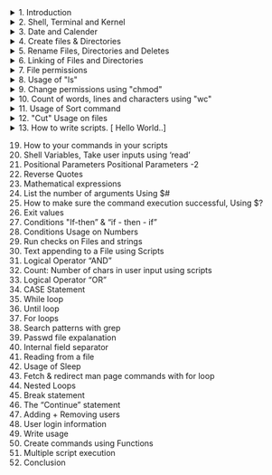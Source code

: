 
<details><summary>1. Introduction</summary>
<p>
INTRODUCTION ON SHELL Scripting:
    
    - A shell script is a list of commands in a computer program that is run by the Unix shell.
    - It is a command line interpreter.
</p>
</details>


<details><summary>2. Shell, Terminal and Kernel</summary>
<p>
Few details:
  
    - Shell is a interface between us and Ubuntu kernel.
    - kernel takes the input from us, what ever we would like to do and prints the output.
    - Terminal is a tool to execute commands.
</p>
</details>

<details><summary>3. Date and Calender</summary>
<p>

Commands and Examples:
```
cal
cal 2 2023
```
---
```
date
date +%d-%m-%y-%H:%M
```

</p>
</details>

<details><summary>4. Create files & Directories</summary>
<p>

</p>
</details>

<details><summary>5. Rename Files, Directories and Deletes</summary>
<p>

</p>
</details>

<details><summary>6. Linking of Files and Directories</summary>
<p>

</p>
</details>

<details><summary>7. File permissions</summary>
<p>
    
    user:group:other
    
    read: 4
    write: 2
    execute: 1
    
    Full permissions 7
</p>
</details>

<details><summary>8. Usage of "ls"</summary>
<p>

</p>
</details>

<details><summary>9. Change permissions using "chmod"</summary>
<p>

</p>
</details>

<details><summary>10. Count of words, lines and characters using "wc"</summary>
<p>

</p>
</details>

<details><summary>11. Usage of Sort command</summary>
<p>

</p>
</details>

<details><summary>12. "Cut" Usage on files</summary>
<p>

</p>
</details>


<details><summary>13. How to write scripts. [ Hello World..]</summary>
<p>

```
    #!/bin/bash
    echo "Hello world."
    
```
</p>
</details>


19. How to your commands in your scripts
20. Shell Variables, Take user inputs using ‘read’
21. Positional Parameters
    Positional Parameters -2
20. Reverse Quotes
21. Mathematical expressions
22. List the number of arguments Using $#
23. How to make sure the command execution successful, Using $?
24. Exit values
25. Conditions "If-then” & “if - then - if”
26. Conditions Usage on Numbers
27. Run checks on Files and strings
28. Text appending to a File using Scripts
29. Logical Operator “AND”
30. Count: Number of chars in user input using scripts
31. Logical Operator “OR”
32. CASE Statement
33. While loop
34. Until loop
35. For loops
36. Search patterns with grep
37. Passwd file expalanation
38. Internal field separator
39. Reading from a  file
40. Usage of Sleep
41. Fetch & redirect man page commands with for loop
42. Nested Loops
43. Break statement
44. The “Continue” statement
45. Adding + Removing users
46. User login information
47. Write usage
48. Create commands using Functions
49. Multiple script execution
50. Conclusion
